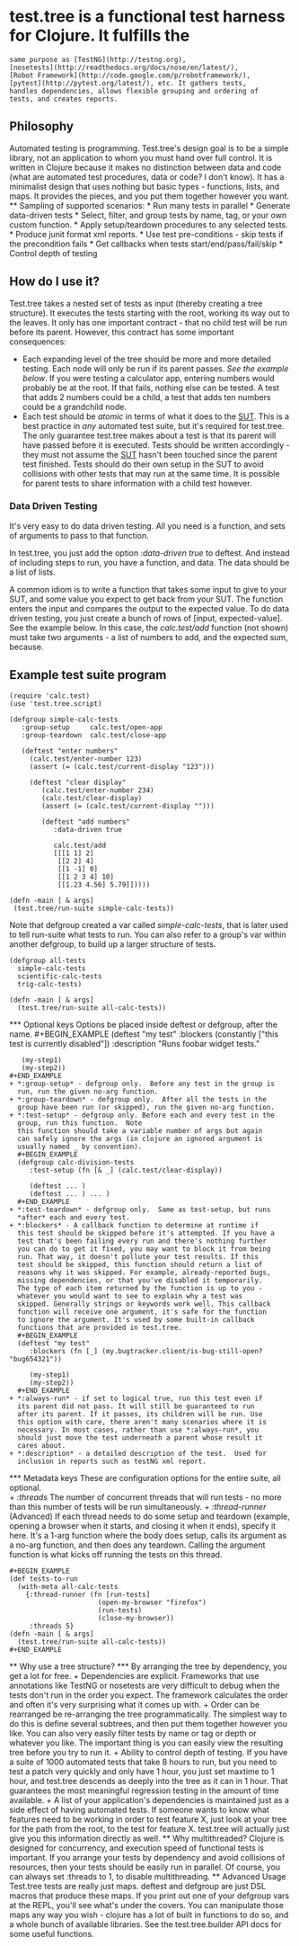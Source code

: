 # test.tree is a functional test harness for Clojure. It fulfills the
    same purpose as [TestNG](http://testng.org),
    [nosetests](http://readthedocs.org/docs/nose/en/latest/),
    [Robot Framework](http://code.google.com/p/robotframework/),
    [pytest](http://pytest.org/latest/), etc. It gathers tests,
    handles dependencies, allows flexible grouping and ordering of
    tests, and creates reports. 
## Philosophy 
Automated testing is programming. Test.tree's design goal is to be a simple library,
    not an application to whom you must hand over full control. It is
    written in Clojure because it makes no distinction between data
    and code (what are automated test procedures, data or code? I
    don't know). It has a minimalist design that uses nothing but
    basic types - functions, lists, and maps. It provides the pieces,
    and you put them together however you want. ** Sampling of
    supported scenarios:
    * Run many tests in parallel
    * Generate data-driven tests
    * Select, filter, and group tests by name, tag, or your own
       custom function.
    * Apply setup/teardown procedures to any selected tests.
    * Produce junit format xml reports.
    * Use test pre-conditions - skip tests if the precondition fails
    * Get callbacks when tests start/end/pass/fail/skip
    * Control depth of testing

## How do I use it?
   Test.tree takes a nested set of tests as input (thereby creating a
   tree structure). It executes the tests starting with the root,
   working its way out to the leaves. It only has one important
   contract - that no child test will be run before its parent.
   However, this contract has some important consequences:
   * Each expanding level of the tree should be more and more detailed
     testing. Each node will only be run if its parent passes. *See
     the example below*. If you were testing a calculator app, entering
     numbers would probably be at the root. If that fails, nothing
     else can be tested. A test that adds 2 numbers could be a child,
     a test that adds ten numbers could be a grandchild node.
   * Each test should be *atomic* in terms of what it does to the [SUT](http://en.wikipedia.org/wiki/System_under_test).
     This is a best practice in *any* automated test suite, but it's
     required for test.tree. The only guarantee test.tree makes about
     a test is that its parent will have passed before it is executed.
     Tests should be written accordingly - they must not assume the
     [SUT](http://en.wikipedia.org/wiki/System_under_test) hasn't been touched since the parent test finished. Tests
     should do their own setup in the SUT to avoid collisions with other
     tests that may run at the same time.  It is possible for parent
     tests to share information with a child test however. 

### Data Driven Testing 

It's very easy to do data driven testing. All you need is a function,
    and sets of arguments to pass to that function.
    
In test.tree, you just add the option *:data-driven true* to deftest.
And instead of including steps to run, you have a function, and data.
The data should be a list of lists.

A common idiom is to write a function that takes some input to give to
your SUT, and some value you expect to get back from your SUT. The
function enters the input and compares the output to the expected
value. To do data driven testing, you just create a bunch of rows of
[input, expected-value]. See the example below. In this case, the
*calc.test/add* function (not shown) must take two arguments - a list
of numbers to add, and the expected sum, because.

## Example test suite program
```Lisp
(require 'calc.test)
(use 'test.tree.script)

(defgroup simple-calc-tests 
   :group-setup     calc.test/open-app
   :group-teardown  calc.test/close-app

   (deftest "enter numbers"
     (calc.test/enter-number 123)
     (assert (= (calc.test/current-display "123")))

     (deftest "clear display"
        (calc.test/enter-number 234)
        (calc.test/clear-display)
        (assert (= (calc.test/current-display "")))

        (deftest "add numbers"
           :data-driven true
           
           calc.test/add
           [[[1 1] 2]
            [[2 2] 4]
            [[1 -1] 0]
            [[1 2 3 4] 10]
            [[1.23 4.56] 5.79]]))))

(defn -main [ & args] 
 (test.tree/run-suite simple-calc-tests))
```

Note that defgroup created a var called *simple-calc-tests*, that is
later used to tell run-suite what tests to run. You can also refer to
a group's var within another defgroup, to build up a larger structure
of tests.

```Lisp
(defgroup all-tests
  simple-calc-tests
  scientific-calc-tests
  trig-calc-tests)

(defn -main [ & args] 
  (test.tree/run-suite all-calc-tests))
```


*** Optional keys
    Options be placed inside deftest or defgroup, after the name. 
    #+BEGIN_EXAMPLE
    (deftest "my test"
       :blockers     (constantly ["this test is currently disabled"])
       :description  "Runs foobar widget tests."
        
       (my-step1)
       (my-step2))
    #+END_EXAMPLE
    + *:group-setup* - defgroup only.  Before any test in the group is
      run, run the given no-arg function.  
    + *:group-teardown* - defgroup only.  After all the tests in the
      group have been run (or skipped), run the given no-arg function.
    + *:test-setup* - defgroup only. Before each and every test in the
      group, run this function.  Note
      this function should take a variable number of args but again
      can safely ignore the args (in clojure an ignored argument is
      usually named _ by convention).
      #+BEGIN_EXAMPLE
      (defgroup calc-division-tests
         :test-setup (fn [& _] (calc.test/clear-display))
         
         (deftest ... )
         (deftest ... ) ... )  
      #+END_EXAMPLE
    + *:test-teardown* - defgroup only.  Same as test-setup, but runs
      *after* each and every test.
    + *:blockers* - A callback function to determine at runtime if
      this test should be skipped before it's attempted. If you have a
      test that's been failing every run and there's nothing further
      you can do to get it fixed, you may want to block it from being
      run. That way, it doesn't pollute your test results. If this
      test should be skipped, this function should return a list of
      reasons why it was skipped. For example, already-reported bugs,
      missing dependencies, or that you've disabled it temporarily.
      The type of each item returned by the function is up to you -
      whatever you would want to see to explain why a test was
      skipped. Generally strings or keywords work well. This callback
      function will receive one argument, it's safe for the function
      to ignore the argument. It's used by some built-in callback
      functions that are provided in test.tree. 
      #+BEGIN_EXAMPLE
      (deftest "my test"
         :blockers (fn [_] (my.bugtracker.client/is-bug-still-open? "bug654321"))
         
         (my-step1)
         (my-step2))
      #+END_EXAMPLE
    + *:always-run* - if set to logical true, run this test even if
      its parent did not pass. It will still be guaranteed to run
      after its parent. If it passes, its children will be run. Use
      this option with care, there aren't many scenarios where it is
      necessary. In most cases, rather than use *:always-run*, you
      should just move the test underneath a parent whose result it
      cares about.
    + *:description* - a detailed description of the test.  Used for
      inclusion in reports such as testNG xml report.
*** Metadata keys
    These are configuration options for the entire suite, all optional.  
    + *:threads* The number of concurrent threads that will run
      tests - no more than this number of tests will be run
      simultaneously.
    + *:thread-runner* (Advanced) If each thread needs to do some
      setup and teardown (example, opening a browser when it starts,
      and closing it when it ends), specify it here. It's a 1-arg
      function where the body does setup, calls its argument as a
      no-arg function, and then does any teardown. Calling the
      argument function is what kicks off running the tests on this
      thread.

    #+BEGIN_EXAMPLE
    (def tests-to-run 
      (with-meta all-calc-tests
        {:thread-runner (fn [run-tests] 
                          (open-my-browser "firefox")
                          (run-tests)
                          (close-my-browser))
         :threads 5}
    (defn -main [ & args] 
      (test.tree/run-suite all-calc-tests))
    #+END_EXAMPLE
** Why use a tree structure?
*** By arranging the tree by dependency, you get a lot for free.
     + Dependencies are explicit.  Frameworks that use annotations
       like TestNG or nosetests are very difficult to debug when the
       tests don't run in the order you expect.  The framework
       calculates the order and often it's very surprising what it
       comes up with.
     + Order can be rearranged be re-arranging the tree
       programmatically.  The simplest way to do this is define
       several subtrees, and then put them together however you like.
       You can also very easily filter tests by name or tag or depth
       or whatever you like.  The important thing is you can easily
       view the resulting tree before you try to run it.
     + Ability to control depth of testing.  If you have a suite of 1000
       automated tests that take 8 hours to run, but you need to test a
       patch very quickly and only have 1 hour, you just set maxtime to
       1 hour, and test.tree descends as deeply into the tree as it can
       in 1 hour.  That guarantees the most meaningful regression
       testing in the amount of time available.
     + A list of your application's dependencies is maintained just as
       a side effect of having automated tests.  If someone wants to
       know what features need to be working in order to test feature
       X, just look at your tree for the path from the root, to the
       test for feature X.  test.tree will actually just give you this
       information directly as well.
** Why multithreaded?
   Clojure is designed for concurrency, and execution speed of
   functional tests is important.  If you arrange your tests by
   dependency and avoid collisions of resources, then your tests
   should be easily run in parallel.  Of course, you can always
   set :threads to 1, to disable multithreading.
** Advanced Usage
   Test.tree tests are really just maps. deftest and defgroup are just
   DSL macros that produce these maps. If you print out one of your
   defgroup vars at the REPL, you'll see what's under the covers. You
   can manipulate those maps any way you wish - clojure has a lot of
   built in functions to do so, and a whole bunch of available
   libraries. See the test.tree.builder API docs for some useful
   functions.
